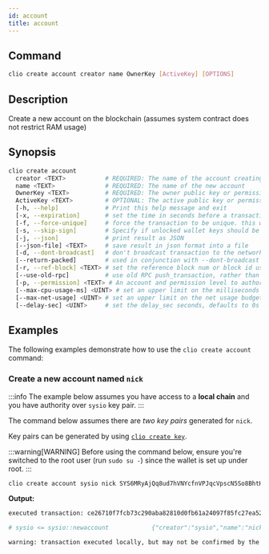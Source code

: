 ```yaml
---
id: account
title: account
---
```


## Command

```sh
clio create account creator name OwnerKey [ActiveKey] [OPTIONS]
```

## Description

Create a new account on the blockchain (assumes system contract does not restrict RAM usage)

## Synopsis

```sh
clio create account
  creator <TEXT>           # REQUIRED: The name of the account creating the new account
  name <TEXT>              # REQUIRED: The name of the new account
  OwnerKey <TEXT>          # REQUIRED: The owner public key or permission level for the new account
  ActiveKey <TEXT>         # OPTIONAL: The active public key or permission level for the new account
  [-h, --help]             # Print this help message and exit
  [-x, --expiration]       # set the time in seconds before a transaction expires, defaults to 30s
  [-f, --force-unique]     # force the transaction to be unique. this will consume extra bandwidth and remove any protections against accidently issuing the same transaction multiple times
  [-s, --skip-sign]        # Specify if unlocked wallet keys should be used to sign transaction
  [-j, --json]             # print result as JSON
  [--json-file] <TEXT>     # save result in json format into a file
  [-d, --dont-broadcast]   # don't broadcast transaction to the network (just print to stdout)
  [--return-packed]        # used in conjunction with --dont-broadcast to get the packed transaction
  [-r, --ref-block] <TEXT> # set the reference block num or block id used for TAPOS (Transaction as Proof-of-Stake)
  [--use-old-rpc]          # use old RPC push_transaction, rather than new RPC send_transaction
  [-p, --permission] <TEXT> # An account and permission level to authorize, as in 'account@permission' (defaults to 'creator@active')
  [--max-cpu-usage-ms] <UINT> # set an upper limit on the milliseconds of CPU usage budget, for the execution of the transaction (defaults to 0 which means no limit)
  [--max-net-usage] <UINT> # set an upper limit on the net usage budget, in bytes, for the transaction (defaults to 0 which means no limit)
  [--delay-sec] <UINT>     # set the delay_sec seconds, defaults to 0s
```

## Examples

The following examples demonstrate how to use the `clio create account` command:

### Create a new account named `nick`

:::info
The example below assumes you have access to a **local chain** and you have authority over `sysio` key pair.
:::

The command below assumes there are _two key pairs_ generated for `nick`.

Key pairs can be generated by using [`clio create key`](../create/key.md).

:::warning[WARNING]
Before using the command below, ensure you're switched to the root user (run `sudo su -`) since the wallet is set up under root.
:::

```sh
clio create account sysio nick SYS6MRyAjQq8ud7hVNYcfnVPJqcVpscN5So8BhtHuGYqET5GDW5CV SYS6b23j5Yzn8pC1A4UwRhDpu9t47kcyGMp8af1bKKN6sFVUpCVBW -p sysio@active
```

**Output:**

```sh
executed transaction: ce26710f7fcb73c290aba82810d0fb61a24097f85fc27ea52c25848c228b4254  200 bytes  271 us

# sysio <= sysio::newaccount            {"creator":"sysio","name":"nick","owner":{"threshold":1,"keys":[{"key":"SYS4toFS3YXEQCkuuw1aqDLrtHim

warning: transaction executed locally, but may not be confirmed by the network yet         ]
```
